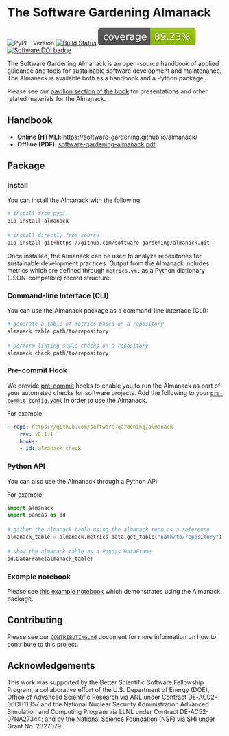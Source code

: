 # The Software Gardening Almanack

![PyPI - Version](https://img.shields.io/pypi/v/almanack)
[![Build Status](https://github.com/software-gardening/almanack/actions/workflows/pytest-tests.yml/badge.svg?branch=main)](https://github.com/software-gardening/almanack/actions/workflows/pytest-tests.yml?query=branch%3Amain)
![Coverage Status](https://raw.githubusercontent.com/software-gardening/almanack/main/media/coverage-badge.svg)
[![Software DOI badge](https://zenodo.org/badge/DOI/10.5281/zenodo.14765835.svg)](https://doi.org/10.5281/zenodo.14765834)

The Software Gardening Almanack is an open-source handbook of applied guidance and tools for sustainable software development and maintenance.
The Almanack is available both as a handbook and a Python package.

Please see our [pavilion section of the book](https://software-gardening.github.io/almanack/garden-circle/pavilion.html) for presentations and other related materials for the Almanack.

## Handbook

- __Online (HTML)__: https://software-gardening.github.io/almanack/
- __Offline (PDF)__: [software-gardening-almanack.pdf](https://software-gardening.github.io/almanack/software-gardening-almanack.pdf)

## Package

### Install

You can install the Almanack with the following:

```bash
# install from pypi
pip install almanack

# install directly from source
pip install git+https://github.com/software-gardening/almanack.git
```

Once installed, the Almanack can be used to analyze repositories for sustainable development practices.
Output from the Almanack includes metrics which are defined through `metrics.yml` as a Python dictionary (JSON-compatible) record structure.

### Command-line Interface (CLI)

You can use the Almanack package as a command-line interface (CLI):

```bash
# generate a table of metrics based on a repository
almanack table path/to/repository

# perform linting-style checks on a repository
almanack check path/to/repository
```

### Pre-commit Hook

We provide [pre-commit](https://pre-commit.com/) hooks to enable you to run the Almanack as part of your automated checks for software projects.
Add the following to your [`pre-commit-config.yaml`](https://pre-commit.com/#2-add-a-pre-commit-configuration) in order to use the Almanack.

For example:

```yaml
- repo: https://github.com/software-gardening/almanack
    rev: v0.1.1
    hooks:
    - id: almanack-check
```

### Python API

You can also use the Almanack through a Python API:

For example:

```python
import almanack
import pandas as pd

# gather the almanack table using the almanack repo as a reference
almanack_table = almanack.metrics.data.get_table("path/to/repository")

# show the almanack table as a Pandas DataFrame
pd.DataFrame(almanack_table)
```

### Example notebook

Please see [this example notebook](https://software-gardening.github.io/almanack/seed-bank/almanack-example/almanack-example.html) which demonstrates using the Almanack package.

## Contributing

Please see our [`CONTRIBUTING.md`](CONTRIBUTING.md) document for more information on how to contribute to this project.

## Acknowledgements

This work was supported by the Better Scientific Software Fellowship Program, a collaborative effort of the U.S. Department of Energy (DOE), Office of Advanced Scientific Research via ANL under Contract DE-AC02-06CH11357 and the National Nuclear Security Administration Advanced Simulation and Computing Program via LLNL under Contract DE-AC52-07NA27344; and by the National Science Foundation (NSF) via SHI under Grant No. 2327079.
